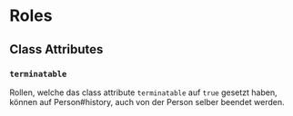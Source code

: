 # Roles

## Class Attributes

### `terminatable`

Rollen, welche das class attribute `terminatable` auf `true` gesetzt haben,
können auf Person#history, auch von der Person selber beendet werden.
